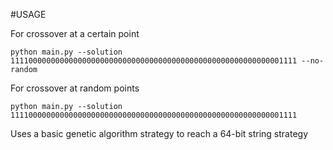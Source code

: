 #USAGE

For crossover at a certain point
    
    python main.py --solution 1111000000000000000000000000000000000000000000000000000000001111 --no-random

For crossover at random points

    python main.py --solution 1111000000000000000000000000000000000000000000000000000000001111

Uses a basic genetic algorithm strategy to reach a 64-bit string strategy